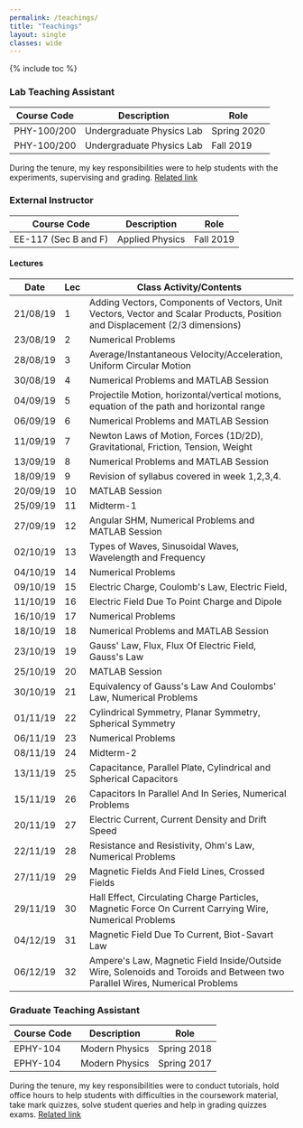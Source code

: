```yaml
---
permalink: /teachings/
title: "Teachings"
layout: single
classes: wide
---
```

{% include toc %}

###  Lab Teaching Assistant

| Course Code | Description |   Role    |
| ----------- | ---------------------------------------- | ---------------- |
| PHY-100/200 | Undergraduate Physics Lab | Spring 2020 |
| PHY-100/200 | Undergraduate Physics Lab | Fall 2019 |

During the tenure, my key responsibilities were to help students with the experiments, supervising and grading.
[Related link](https://www.physlab.org/lab-i-phy-100200/)

###  External Instructor

| Course Code | Description |   Role    |
| ----------- | ---------------------------------------- | ---------------- |
| EE-117 (Sec B and F) | Applied Physics | Fall 2019 |

#### Lectures

|	Date	|	Lec |	Class Activity/Contents	|
|	-----------	|	-----------	|	-----------	|
|	21/08/19	|	1	|	Adding Vectors, Components of Vectors, Unit Vectors, Vector and Scalar Products, Position and Displacement (2/3 dimensions)	|
|	23/08/19	|	2	|	Numerical Problems	|
|	28/08/19	|	3	|	Average/Instantaneous Velocity/Acceleration, Uniform Circular Motion	|
|	30/08/19	|	4	|	Numerical Problems and MATLAB Session	|
|	04/09/19	|	5	|	Projectile Motion, horizontal/vertical motions, equation of the path and horizontal range	|
|	06/09/19	|	6	|	Numerical Problems and MATLAB Session	|
|	11/09/19	|	7	|	Newton Laws of Motion, Forces (1D/2D), Gravitational, Friction, Tension, Weight	|
|	13/09/19	|	8	|	Numerical Problems and MATLAB Session	|
|	18/09/19	|	9	|	Revision of syllabus covered in week 1,2,3,4.	|
|	20/09/19	|	10	|	MATLAB Session	|
|	25/09/19	|	11	|	Midterm-1	|
|	27/09/19	|	12	|	Angular SHM, Numerical Problems and MATLAB Session	|
|	02/10/19	|	13	|	Types of Waves, Sinusoidal Waves, Wavelength and Frequency	|
|	04/10/19	|	14	|	Numerical Problems	|
|	09/10/19	|	15	|	Electric Charge, Coulomb's Law, Electric Field, 	|
|	11/10/19	|	16	|	Electric Field Due To Point Charge and Dipole	|
|	16/10/19	|	17	|	Numerical Problems	|
|	18/10/19	|	18	|	Numerical Problems and MATLAB Session	|
|	23/10/19	|	19	|	Gauss' Law, Flux, Flux Of Electric Field, Gauss's Law	|
|	25/10/19	|	20	|	MATLAB Session	|
|	30/10/19	|	21	|	Equivalency of Gauss's Law And Coulombs' Law, Numerical Problems	|
|	01/11/19	|	22	|	Cylindrical Symmetry, Planar Symmetry,  Spherical Symmetry	|
|	06/11/19	|	23	|	Numerical Problems	|
|	08/11/19	|	24	|	Midterm-2	|
|	13/11/19	|	25	|	Capacitance, Parallel Plate, Cylindrical and Spherical Capacitors	|
|	15/11/19	|	26	|	Capacitors In Parallel And In Series, Numerical Problems	|
|	20/11/19	|	27	|	Electric Current, Current Density and Drift Speed	|
|	22/11/19	|	28	|	Resistance and Resistivity, Ohm's Law, Numerical Problems	|
|	27/11/19	|	29	|	Magnetic Fields And Field Lines, Crossed Fields	|
|	29/11/19	|	30	|	Hall Effect, Circulating Charge Particles, Magnetic Force On Current Carrying Wire, Numerical Problems	|
|	04/12/19	|	31	|	Magnetic Field Due To Current, Biot-Savart Law	|
|	06/12/19	|	32	|	Ampere's Law, Magnetic Field Inside/Outside Wire, Solenoids and Toroids and Between two Parallel Wires, Numerical Problems	|


###  Graduate Teaching Assistant

  | Course Code | Description |   Role    |
  | ----------- | ---------------------------------------- | ---------------- |
  | EPHY-104 | Modern Physics | Spring 2018 |
  | EPHY-104 | Modern Physics | Spring 2017 |

During the tenure, my key responsibilities were to conduct tutorials, hold office hours to help students with difficulties in the coursework material, take mark quizzes, solve student queries and help in grading quizzes exams.
[Related link](https://www.physlab.org/modern-physics-2018/)
